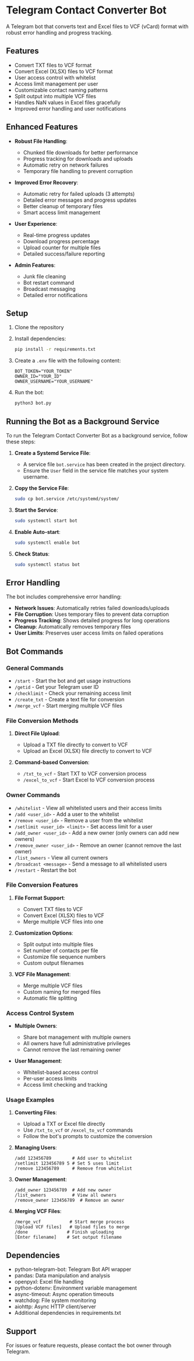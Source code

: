# Telegram Contact Converter Bot

A Telegram bot that converts text and Excel files to VCF (vCard) format with robust error handling and progress tracking.

## Features

- Convert TXT files to VCF format
- Convert Excel (XLSX) files to VCF format
- User access control with whitelist
- Access limit management per user
- Customizable contact naming patterns
- Split output into multiple VCF files
- Handles NaN values in Excel files gracefully
- Improved error handling and user notifications

## Enhanced Features

- **Robust File Handling**:
  - Chunked file downloads for better performance
  - Progress tracking for downloads and uploads
  - Automatic retry on network failures
  - Temporary file handling to prevent corruption

- **Improved Error Recovery**:
  - Automatic retry for failed uploads (3 attempts)
  - Detailed error messages and progress updates
  - Better cleanup of temporary files
  - Smart access limit management

- **User Experience**:
  - Real-time progress updates
  - Download progress percentage
  - Upload counter for multiple files
  - Detailed success/failure reporting

- **Admin Features**:
  - Junk file cleaning
  - Bot restart command
  - Broadcast messaging
  - Detailed error notifications

## Setup

1. Clone the repository
2. Install dependencies:
   ```bash
   pip install -r requirements.txt
   ```
3. Create a `.env` file with the following content:
   ```plaintext
   BOT_TOKEN="YOUR_TOKEN"
   OWNER_ID="YOUR_ID"
   OWNER_USERNAME="YOUR_USERNAME"
   ```

4. Run the bot:
   ```bash
   python3 bot.py
   ```

## Running the Bot as a Background Service

To run the Telegram Contact Converter Bot as a background service, follow these steps:

1. **Create a Systemd Service File**:
   - A service file `bot.service` has been created in the project directory.
   - Ensure the `User` field in the service file matches your system username.

2. **Copy the Service File**:
   ```bash
   sudo cp bot.service /etc/systemd/system/
   ```

3. **Start the Service**:
   ```bash
   sudo systemctl start bot
   ```

4. **Enable Auto-start**:
   ```bash
   sudo systemctl enable bot
   ```

5. **Check Status**:
   ```bash
   sudo systemctl status bot
   ```

## Error Handling

The bot includes comprehensive error handling:

- **Network Issues**: Automatically retries failed downloads/uploads
- **File Corruption**: Uses temporary files to prevent data corruption
- **Progress Tracking**: Shows detailed progress for long operations
- **Cleanup**: Automatically removes temporary files
- **User Limits**: Preserves user access limits on failed operations

## Bot Commands

### General Commands
- `/start` - Start the bot and get usage instructions
- `/getid` - Get your Telegram user ID
- `/checklimit` - Check your remaining access limit
- `/create_txt` - Create a text file for conversion
- `/merge_vcf` - Start merging multiple VCF files

### File Conversion Methods
1. **Direct File Upload**:
   - Upload a TXT file directly to convert to VCF
   - Upload an Excel (XLSX) file directly to convert to VCF

2. **Command-based Conversion**:
   - `/txt_to_vcf` - Start TXT to VCF conversion process
   - `/excel_to_vcf` - Start Excel to VCF conversion process

### Owner Commands
- `/whitelist` - View all whitelisted users and their access limits
- `/add <user_id>` - Add a user to the whitelist
- `/remove <user_id>` - Remove a user from the whitelist
- `/setlimit <user_id> <limit>` - Set access limit for a user
- `/add_owner <user_id>` - Add a new owner (only owners can add new owners)
- `/remove_owner <user_id>` - Remove an owner (cannot remove the last owner)
- `/list_owners` - View all current owners
- `/broadcast <message>` - Send a message to all whitelisted users
- `/restart` - Restart the bot

### File Conversion Features
1. **File Format Support**:
   - Convert TXT files to VCF
   - Convert Excel (XLSX) files to VCF
   - Merge multiple VCF files into one

2. **Customization Options**:
   - Split output into multiple files
   - Set number of contacts per file
   - Customize file sequence numbers
   - Custom output filenames

3. **VCF File Management**:
   - Merge multiple VCF files
   - Custom naming for merged files
   - Automatic file splitting

### Access Control System
- **Multiple Owners**:
  - Share bot management with multiple owners
  - All owners have full administrative privileges
  - Cannot remove the last remaining owner

- **User Management**:
  - Whitelist-based access control
  - Per-user access limits
  - Access limit checking and tracking

### Usage Examples

1. **Converting Files**:
   - Upload a TXT or Excel file directly
   - Use `/txt_to_vcf` or `/excel_to_vcf` commands
   - Follow the bot's prompts to customize the conversion

2. **Managing Users**:
   ```
   /add 123456789        # Add user to whitelist
   /setlimit 123456789 5 # Set 5 uses limit
   /remove 123456789     # Remove from whitelist
   ```

3. **Owner Management**:
   ```
   /add_owner 123456789  # Add new owner
   /list_owners          # View all owners
   /remove_owner 123456789  # Remove an owner
   ```

4. **Merging VCF Files**:
   ```
   /merge_vcf           # Start merge process
   [Upload VCF files]   # Upload files to merge
   /done               # Finish uploading
   [Enter filename]    # Set output filename
   ```

## Dependencies

- python-telegram-bot: Telegram Bot API wrapper
- pandas: Data manipulation and analysis
- openpyxl: Excel file handling
- python-dotenv: Environment variable management
- async-timeout: Async operation timeouts
- watchdog: File system monitoring
- aiohttp: Async HTTP client/server
- Additional dependencies in requirements.txt

## Support

For issues or feature requests, please contact the bot owner through Telegram.
